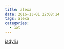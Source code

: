 ```yaml
---
title: alexa
date: 2016-11-01 22:08:14
tags: alexa
categories:
  - iot
---
```

[jadyliu](https://au.linkedin.com/in/jadyliu)